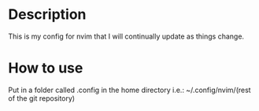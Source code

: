 # Description
This is my config for nvim that I will continually update as things change.

# How to use
Put in a folder called .config in the home directory i.e.:
~/.config/nvim/(rest of the git repository)

